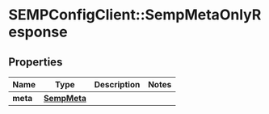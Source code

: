 # SEMPConfigClient::SempMetaOnlyResponse

## Properties
Name | Type | Description | Notes
------------ | ------------- | ------------- | -------------
**meta** | [**SempMeta**](SempMeta.md) |  | 


